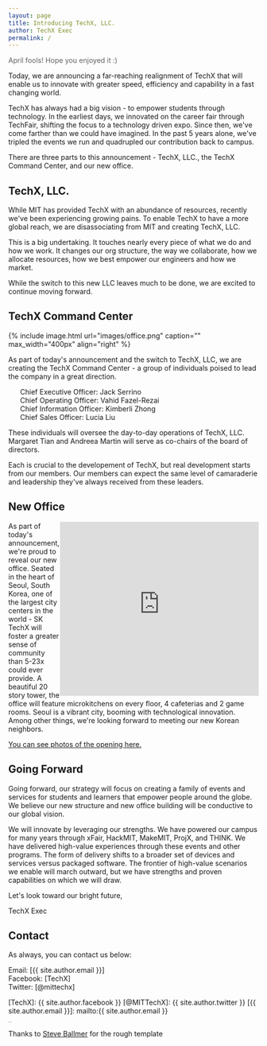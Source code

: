 ```yaml
---
layout: page
title: Introducing TechX, LLC.
author: TechX Exec
permalink: /
---
```


<p style="color: rgb(98,98,98);">April fools! Hope you enjoyed it :)</p>

Today, we are announcing a far-reaching realignment of TechX that will enable us to innovate with greater speed, efficiency and capability in a fast changing world.

TechX has always had a big vision - to empower students through technology. In the earliest days, we innovated on the career fair through TechFair, shifting the focus to a technology driven expo. Since then, we've come farther than we could have imagined. In the past 5 years alone, we've tripled the events we run and quadrupled our contribution back to campus.

There are three parts to this announcement - TechX, LLC., the TechX Command Center, and our new office.

## TechX, LLC.

While MIT has provided TechX with an abundance of resources, recently we've been experiencing growing pains. To enable TechX to have a more global reach, we are disassociating from MIT and creating TechX, LLC.

This is a big undertaking. It touches nearly every piece of what we do and how we work. It changes our org structure, the way we collaborate, how we allocate resources, how we best empower our engineers and how we market.

While the switch to this new LLC leaves much to be done, we are excited to continue moving forward.

## TechX Command Center

{% include image.html url="images/office.png" caption="" max_width="400px" align="right" %}

As part of today's announcement and the switch to TechX, LLC, we are creating the TechX Command Center - a group of individuals poised to lead the company in a great direction.

<ul style="list-style-type:none">
  <li>Chief Executive Officer: Jack Serrino</li>
  <li>Chief Operating Officer: Vahid Fazel-Rezai</li>
  <li>Chief Information Officer: Kimberli Zhong</li>
  <li>Chief Sales Officer: Lucia Liu</li>
</ul>

These individuals will oversee the day-to-day operations of TechX, LLC. Margaret Tian and Andreea Martin will serve as co-chairs of the board of directors.

Each is crucial to the developement of TechX, but real development starts from our members. Our members can expect the same level of camaraderie and leadership they've always received from these leaders.

## New Office

<div style="float: right;">
<iframe style="float: right;" src="https://www.google.com/maps/embed?pb=!1m18!1m12!1m3!1d12660.224494948663!2d127.04583153354514!3d37.50659442694456!2m3!1f0!2f0!3f0!3m2!1i1024!2i768!4f13.1!3m3!1m2!1s0x357ca413dc481a47%3A0x812198b3cbbabda!2s435+Teheran-ro%2C+Gangnam-gu%2C+Seoul%2C+South+Korea!5e0!3m2!1sen!2sus!4v1459513995300" width="400" height="350" frameborder="0" style="border:0" allowfullscreen></iframe></div>

As part of today's announcement, we're proud to reveal our new office. Seated in the heart of Seoul, South Korea, one of the largest city centers in the world - SK TechX will foster a greater sense of community than 5-23x could ever provide. A beautiful 20 story tower, the office will feature microkitchens on every floor, 4 cafeterias and 2 game rooms. Seoul is a vibrant city, booming with technological innovation. Among other things, we're looking forward to meeting our new Korean neighbors.

<a target="_blank" href="https://imgur.com/a/PZEcl">You can see photos of the opening here.</a>

## Going Forward

Going forward, our strategy will focus on creating a family of events and services for students and learners that empower people around the globe. We believe our new structure and new office building will be conductive to our global vision.

We will innovate by leveraging our strengths. We have powered our campus for many years through xFair, HackMIT, MakeMIT, ProjX, and THINK. We have delivered high-value experiences through these events and other programs. The form of delivery shifts to a broader set of devices and services versus packaged software. The frontier of high-value scenarios we enable will march outward, but we have strengths and proven capabilities on which we will draw.

Let's look toward our bright future,

TechX Exec

## Contact

As always, you can contact us below:

Email: [{{ site.author.email }}] <br />
Facebook: [TechX] <br />
Twitter: [@mittechx] <br />


[TechX]: {{ site.author.facebook }}
[@MITTechX]: {{ site.author.twitter }}
[{{ site.author.email }}]: mailto:{{ site.author.email }}

<p style="font-size: 0.1em; color: #555;">April fools ;)</p>

<p class="hidden">Thanks to <a href="https://genius.com/Microsoft-memo-to-employees-on-restructuring-annotated">Steve Ballmer</a> for the rough template</p>
